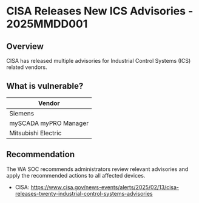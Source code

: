 # CISA Releases New ICS Advisories - 2025MMDD001

## Overview

CISA has released multiple advisories for Industrial Control Systems (ICS) related vendors.

## What is vulnerable?

| Vendor  |
| ------- |
| Siemens |
| mySCADA myPRO Manager |
| Mitsubishi Electric |

## Recommendation

The WA SOC recommends administrators review relevant advisories and apply the recommended actions to all affected devices.

- CISA: <https://www.cisa.gov/news-events/alerts/2025/02/13/cisa-releases-twenty-industrial-control-systems-advisories>
